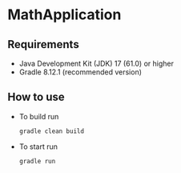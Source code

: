 # MathApplication

## Requirements
 - Java Development Kit (JDK) 17 (61.0) or higher
 - Gradle 8.12.1 (recommended version)

## How to use
 - To build run
   ```java
   gradle clean build
   ```
- To start run
  ```java
  gradle run
  ```
